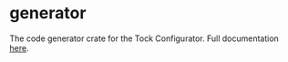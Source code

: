generator
==========

The code generator crate for the Tock Configurator. Full documentation [here](/doc/Tock_Configurator.md).
